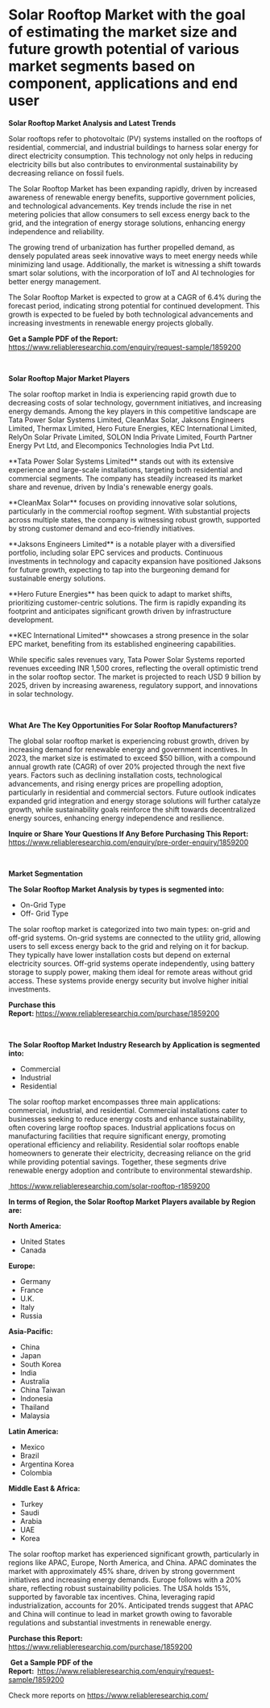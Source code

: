 <p><h1>Solar Rooftop Market with the goal of estimating the market size and future growth potential of various market segments based on component, applications and end user</h1></p><p><strong>Solar Rooftop Market Analysis and Latest Trends</strong></p>
<p><p>Solar rooftops refer to photovoltaic (PV) systems installed on the rooftops of residential, commercial, and industrial buildings to harness solar energy for direct electricity consumption. This technology not only helps in reducing electricity bills but also contributes to environmental sustainability by decreasing reliance on fossil fuels.</p><p>The Solar Rooftop Market has been expanding rapidly, driven by increased awareness of renewable energy benefits, supportive government policies, and technological advancements. Key trends include the rise in net metering policies that allow consumers to sell excess energy back to the grid, and the integration of energy storage solutions, enhancing energy independence and reliability.</p><p>The growing trend of urbanization has further propelled demand, as densely populated areas seek innovative ways to meet energy needs while minimizing land usage. Additionally, the market is witnessing a shift towards smart solar solutions, with the incorporation of IoT and AI technologies for better energy management.</p><p>The Solar Rooftop Market is expected to grow at a CAGR of 6.4% during the forecast period, indicating strong potential for continued development. This growth is expected to be fueled by both technological advancements and increasing investments in renewable energy projects globally.</p></p>
<p><strong>Get a Sample PDF of the Report:&nbsp;</strong> <a href="https://www.reliableresearchiq.com/enquiry/request-sample/1859200?utm_campaign=2580&utm_medium=2&utm_source=Github&utm_content=ia&utm_term=31032025&utm_id=solar-rooftop">https://www.reliableresearchiq.com/enquiry/request-sample/1859200</a></p>
<p>&nbsp;</p>
<p><strong>Solar Rooftop Major Market Players</strong></p>
<p><p>The solar rooftop market in India is experiencing rapid growth due to decreasing costs of solar technology, government initiatives, and increasing energy demands. Among the key players in this competitive landscape are Tata Power Solar Systems Limited, CleanMax Solar, Jaksons Engineers Limited, Thermax Limited, Hero Future Energies, KEC International Limited, RelyOn Solar Private Limited, SOLON India Private Limited, Fourth Partner Energy Pvt Ltd, and Elecomponics Technologies India Pvt Ltd.</p><p>**Tata Power Solar Systems Limited** stands out with its extensive experience and large-scale installations, targeting both residential and commercial segments. The company has steadily increased its market share and revenue, driven by India's renewable energy goals.</p><p>**CleanMax Solar** focuses on providing innovative solar solutions, particularly in the commercial rooftop segment. With substantial projects across multiple states, the company is witnessing robust growth, supported by strong customer demand and eco-friendly initiatives.</p><p>**Jaksons Engineers Limited** is a notable player with a diversified portfolio, including solar EPC services and products. Continuous investments in technology and capacity expansion have positioned Jaksons for future growth, expecting to tap into the burgeoning demand for sustainable energy solutions.</p><p>**Hero Future Energies** has been quick to adapt to market shifts, prioritizing customer-centric solutions. The firm is rapidly expanding its footprint and anticipates significant growth driven by infrastructure development.</p><p>**KEC International Limited** showcases a strong presence in the solar EPC market, benefiting from its established engineering capabilities. </p><p>While specific sales revenues vary, Tata Power Solar Systems reported revenues exceeding INR 1,500 crores, reflecting the overall optimistic trend in the solar rooftop sector. The market is projected to reach USD 9 billion by 2025, driven by increasing awareness, regulatory support, and innovations in solar technology.</p></p>
<p>&nbsp;</p>
<p><strong>What Are The Key Opportunities For Solar Rooftop Manufacturers?</strong></p>
<p><p>The global solar rooftop market is experiencing robust growth, driven by increasing demand for renewable energy and government incentives. In 2023, the market size is estimated to exceed $50 billion, with a compound annual growth rate (CAGR) of over 20% projected through the next five years. Factors such as declining installation costs, technological advancements, and rising energy prices are propelling adoption, particularly in residential and commercial sectors. Future outlook indicates expanded grid integration and energy storage solutions will further catalyze growth, while sustainability goals reinforce the shift towards decentralized energy sources, enhancing energy independence and resilience.</p></p>
<p><strong>Inquire or Share Your Questions If Any Before Purchasing This Report:</strong> <a href="https://www.reliableresearchiq.com/enquiry/pre-order-enquiry/1859200?utm_campaign=2580&utm_medium=2&utm_source=Github&utm_content=ia&utm_term=31032025&utm_id=solar-rooftop">https://www.reliableresearchiq.com/enquiry/pre-order-enquiry/1859200</a></p>
<p>&nbsp;</p>
<p><strong>Market Segmentation</strong></p>
<p><strong>The Solar Rooftop Market Analysis by types is segmented into:</strong></p>
<p><ul><li>On-Grid Type</li><li>Off- Grid Type</li></ul></p>
<p><p>The solar rooftop market is categorized into two main types: on-grid and off-grid systems. On-grid systems are connected to the utility grid, allowing users to sell excess energy back to the grid and relying on it for backup. They typically have lower installation costs but depend on external electricity sources. Off-grid systems operate independently, using battery storage to supply power, making them ideal for remote areas without grid access. These systems provide energy security but involve higher initial investments.</p></p>
<p><strong>Purchase this Report:&nbsp;</strong><a href="https://www.reliableresearchiq.com/purchase/1859200?utm_campaign=2580&utm_medium=2&utm_source=Github&utm_content=ia&utm_term=31032025&utm_id=solar-rooftop">https://www.reliableresearchiq.com/purchase/1859200</a></p>
<p>&nbsp;</p>
<p><strong>The Solar Rooftop Market Industry Research by Application is segmented into:</strong></p>
<p><ul><li>Commercial</li><li>Industrial</li><li>Residential</li></ul></p>
<p><p>The solar rooftop market encompasses three main applications: commercial, industrial, and residential. Commercial installations cater to businesses seeking to reduce energy costs and enhance sustainability, often covering large rooftop spaces. Industrial applications focus on manufacturing facilities that require significant energy, promoting operational efficiency and reliability. Residential solar rooftops enable homeowners to generate their electricity, decreasing reliance on the grid while providing potential savings. Together, these segments drive renewable energy adoption and contribute to environmental stewardship.</p></p>
<p><a href="https://www.reliableresearchiq.com/solar-rooftop-r1859200?utm_campaign=2580&utm_medium=2&utm_source=Github&utm_content=ia&utm_term=31032025&utm_id=solar-rooftop">&nbsp;https://www.reliableresearchiq.com/solar-rooftop-r1859200</a></p>
<p><strong>In terms of Region, the Solar Rooftop Market Players available by Region are:</strong></p>
<p>
    <p> <strong> North America: </strong>
        <ul>
            <li>United States</li>
            <li>Canada</li>
        </ul>
        </p> 
    <p> <strong> Europe: </strong>
        <ul>
            <li>Germany</li>
            <li>France</li>
            <li>U.K.</li>
            <li>Italy</li>
            <li>Russia</li>
        </ul>
        </p> 
    <p> <strong> Asia-Pacific: </strong>
        <ul>
            <li>China</li>
            <li>Japan</li>
            <li>South Korea</li>
            <li>India</li>
            <li>Australia</li>
            <li>China Taiwan</li>
            <li>Indonesia</li>
            <li>Thailand</li>
            <li>Malaysia</li>
        </ul>
        </p> 
    <p> <strong> Latin America: </strong>
        <ul>
            <li>Mexico</li>
            <li>Brazil</li>
            <li>Argentina Korea</li>
            <li>Colombia</li>
        </ul>
        </p> 
    <p> <strong> Middle East & Africa: </strong>
        <ul>
            <li>Turkey</li>
            <li>Saudi</li>
            <li>Arabia</li>
            <li>UAE</li>
            <li>Korea</li>
        </ul>
    </p>
    </p>
<p><p>The solar rooftop market has experienced significant growth, particularly in regions like APAC, Europe, North America, and China. APAC dominates the market with approximately 45% share, driven by strong government initiatives and increasing energy demands. Europe follows with a 20% share, reflecting robust sustainability policies. The USA holds 15%, supported by favorable tax incentives. China, leveraging rapid industrialization, accounts for 20%. Anticipated trends suggest that APAC and China will continue to lead in market growth owing to favorable regulations and substantial investments in renewable energy.</p></p>
<p><strong>Purchase this Report: </strong><a href="https://www.reliableresearchiq.com/purchase/1859200?utm_campaign=2580&utm_medium=2&utm_source=Github&utm_content=ia&utm_term=31032025&utm_id=solar-rooftop">https://www.reliableresearchiq.com/purchase/1859200</a></p>
<p>&nbsp;<strong>Get a Sample PDF of the Report:&nbsp;&nbsp;</strong><a href="https://www.reliableresearchiq.com/enquiry/request-sample/1859200?utm_campaign=2580&utm_medium=2&utm_source=Github&utm_content=ia&utm_term=31032025&utm_id=solar-rooftop">https://www.reliableresearchiq.com/enquiry/request-sample/1859200</a></p>
<p><strong></strong></p>
<p>Check more reports on <a href="https://www.reliableresearchiq.com/?utm_campaign=2580&utm_medium=2&utm_source=Github&utm_content=ia&utm_term=31032025&utm_id=solar-rooftop">https://www.reliableresearchiq.com/</a></p>
